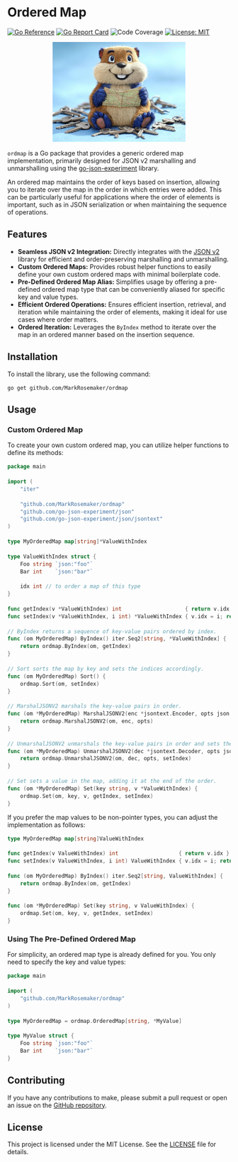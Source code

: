 # Ordered Map
[![Go Reference](https://pkg.go.dev/badge/github.com/MarkRosemaker/ordmap.svg)](https://pkg.go.dev/github.com/MarkRosemaker/ordmap)
[![Go Report Card](https://goreportcard.com/badge/github.com/MarkRosemaker/ordmap)](https://goreportcard.com/report/github.com/MarkRosemaker/ordmap)
![Code Coverage](https://img.shields.io/badge/coverage-98.5%25-brightgreen)
[![License: **MIT**](https://img.shields.io/badge/License-MIT-yellow.svg)](./LICENSE)
<p align="center">
  <img alt="ordmap logo: a gopher holding a map, surrounded by keys" src=logo.jpg width=300>
</p>

`ordmap` is a Go package that provides a generic ordered map implementation, primarily designed for JSON v2 marshalling and unmarshalling using the [go-json-experiment](https://github.com/go-json-experiment/json) library.

An ordered map maintains the order of keys based on insertion, allowing you to iterate over the map in the order in which entries were added. This can be particularly useful for applications where the order of elements is important, such as in JSON serialization or when maintaining the sequence of operations.

## Features

- **Seamless JSON v2 Integration:** Directly integrates with the [JSON v2](https://github.com/go-json-experiment/json) library for efficient and order-preserving marshalling and unmarshalling.
- **Custom Ordered Maps:** Provides robust helper functions to easily define your own custom ordered maps with minimal boilerplate code.
- **Pre-Defined Ordered Map Alias:** Simplifies usage by offering a pre-defined ordered map type that can be conveniently aliased for specific key and value types.
- **Efficient Ordered Operations:** Ensures efficient insertion, retrieval, and iteration while maintaining the order of elements, making it ideal for use cases where order matters.
- **Ordered Iteration:** Leverages the `ByIndex` method to iterate over the map in an ordered manner based on the insertion sequence.

## Installation

To install the library, use the following command:

```shell
go get github.com/MarkRosemaker/ordmap
```

## Usage

### Custom Ordered Map

To create your own custom ordered map, you can utilize helper functions to define its methods:

```go
package main

import (
	"iter"

	"github.com/MarkRosemaker/ordmap"
	"github.com/go-json-experiment/json"
	"github.com/go-json-experiment/json/jsontext"
)

type MyOrderedMap map[string]*ValueWithIndex

type ValueWithIndex struct {
	Foo string `json:"foo"`
	Bar int    `json:"bar"`

	idx int // to order a map of this type
}

func getIndex(v *ValueWithIndex) int                    { return v.idx }
func setIndex(v *ValueWithIndex, i int) *ValueWithIndex { v.idx = i; return v }

// ByIndex returns a sequence of key-value pairs ordered by index.
func (om MyOrderedMap) ByIndex() iter.Seq2[string, *ValueWithIndex] {
	return ordmap.ByIndex(om, getIndex)
}

// Sort sorts the map by key and sets the indices accordingly.
func (om MyOrderedMap) Sort() {
	ordmap.Sort(om, setIndex)
}

// MarshalJSONV2 marshals the key-value pairs in order.
func (om *MyOrderedMap) MarshalJSONV2(enc *jsontext.Encoder, opts json.Options) error {
	return ordmap.MarshalJSONV2(om, enc, opts)
}

// UnmarshalJSONV2 unmarshals the key-value pairs in order and sets the indices.
func (om *MyOrderedMap) UnmarshalJSONV2(dec *jsontext.Decoder, opts json.Options) error {
	return ordmap.UnmarshalJSONV2(om, dec, opts, setIndex)
}

// Set sets a value in the map, adding it at the end of the order.
func (om *MyOrderedMap) Set(key string, v *ValueWithIndex) {
	ordmap.Set(om, key, v, getIndex, setIndex)
}
```

If you prefer the map values to be non-pointer types, you can adjust the implementation as follows:

```go
type MyOrderedMap map[string]ValueWithIndex

func getIndex(v ValueWithIndex) int                   { return v.idx }
func setIndex(v ValueWithIndex, i int) ValueWithIndex { v.idx = i; return v }

func (om MyOrderedMap) ByIndex() iter.Seq2[string, ValueWithIndex] {
	return ordmap.ByIndex(om, getIndex)
}

func (om *MyOrderedMap) Set(key string, v ValueWithIndex) {
	ordmap.Set(om, key, v, getIndex, setIndex)
}
```

### Using The Pre-Defined Ordered Map

For simplicity, an ordered map type is already defined for you. You only need to specify the key and value types:

```go
package main

import (
	"github.com/MarkRosemaker/ordmap"
)

type MyOrderedMap = ordmap.OrderedMap[string, *MyValue]

type MyValue struct {
	Foo string `json:"foo"`
	Bar int    `json:"bar"`
}
```

## Contributing

If you have any contributions to make, please submit a pull request or open an issue on the [GitHub repository](https://github.com/MarkRosemaker/ordmap).

## License

This project is licensed under the MIT License. See the [LICENSE](./LICENSE) file for details.
